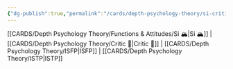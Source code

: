 ```yaml
---
{"dg-publish":true,"permalink":"/cards/depth-psychology-theory/si-critic/","noteIcon":"","created":"2023-01-05T12:12:13.393+01:00","updated":"2023-04-20T21:37:56.954+02:00"}
---
```


[[CARDS/Depth Psychology Theory/Functions & Attitudes/Si 🏔️\|Si 🏔️]] | [[CARDS/Depth Psychology Theory/Critic 🤔\|Critic 🤔]]  | [[CARDS/Depth Psychology Theory/ISFP\|ISFP]] | [[CARDS/Depth Psychology Theory/ISTP\|ISTP]] 
